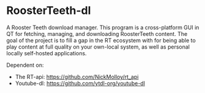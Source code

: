 # RoosterTeeth-dl
A Rooster Teeth download manager. This program is a cross-platform GUI in QT for fetching, managing, and downloading RoosterTeeth content.
The goal of the project is to fill a gap in the RT ecosystem with for being able to play content at full quality on your own-local system, as well as personal locally self-hosted applications.

Dependent on:
- The RT-api: https://github.com/NickMolloy/rt_api
- Youtube-dl: https://github.com/ytdl-org/youtube-dl

